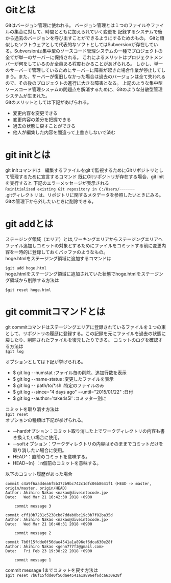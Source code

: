 # Gitとは

Gitはバージョン管理に使われる。
バージョン管理とは１つのファイルやファイルの集合に対して、時間とともに加えられていく変更を
記録するシステムで後から過去のバージョンを呼び出すことができるようにするためのもの。
Gitと類似したソフトウェアとして代表的なソフトとしてはSubversionが存在している。Subversionは集中型のソースコード管理システムの一種でプロジェクトの全てが単一のサーバーに保持される。
これによるメリットはプロジェクトメンバーが何をしているのか全員ある程度わかることがあげられる。
しかし、単一のサーバーで管理しているためにサーバーに障害が起きた場合作業が停止してしまう。また、サーバーが復旧しなかった場合は過去のバージョンは全て失われるので、その後のプロジェクトの進行に大きな障害となる。
上記のような集中型ソースコード管理システムの問題点を解消するために、Gitのような分散型管理システムが生まれた。  
Gitのメリットとしては下記があげられる。
- 変更内容を変更できる
- 変更内容の差分を把握できる
- 過去の状態に戻すことができる
- 他人が編集した内容を間違って上書きしないで済む  

# git initとは

git initコマンドは　編集するファイルをgitで監視するためにGitリポジトリとして管理するために宣言するコマンド
既にGitリポジトリが存在する場合、git initを実行すると
下記のエラーメッセージが表示される  
```Reinitialized existing Git repository in C:/Users/ｰｰｰｰｰｰｰｰ```  
.gitディレクトリは、リポジトリに関するメタデータを参照したいときにみる。
Gitの管理下から外したいときに削除できる。

# git addとは

ステージング領域（エリア）とは,ワーキングエリアからステージングエリアへファイル追加しコミットの対象とするためにファイルをコミットする前に変更内容を一時的に登録しておくバッファのようなもの。  
hoge.htmlをステージング領域に追加するコマンドは

```$git add hoge.html```  
hoge.htmlをステージング領域に追加されていた状態でhoge.htmlをステージング領域から削除する方法は

```$git reset hoge.html```


# git commitコマンドとは

git commitコマンドはステージングエリアに登録されているファイルを１つの束として、リポジトリの履歴に登録する。この記録を元にファイルを過去の状態に戻したり、削除されたファイルを復元したりできる。
コミットのログを確認する方法は    
```$git log```   

オプションとしては下記が挙げられる。  
- $ git log --numstat :ファイル毎の削除、追加行数を表示
- $ git log --name-status :変更したファイルを表示
- $ git log -- path/to/*.sh :特定のファイルのみ
- $ git log --since="4 days ago" --until="2015/01/22" :日付
- $ git log --author='take4s5i' :コミッター別に

コミットを取り消す方法は  
```$git reset```  
オプションの種類は下記が挙げられる。　　  
- --hardオプション：コミット取り消した上でワークディレクトリの内容も書き換えたい場合に使用。  　　
- --softオプション：ワークディレクトリの内容はそのままでコミットだけを取り消したい場合に使用。　
- HEAD^：直前のコミットを意味する。  
- HEAD~{n} ：n個前のコミットを意味する。  


以下のコミット履歴があった場合  
```
commit c4a9f6aad4ea6f5b372b9bc742c1dfc06b8641f1 (HEAD -> master, origin/master, origin/HEAD)
Author: Akihiro Nakao <nakao@diveintocode.jp>
Date:   Wed Mar 21 16:42:30 2018 +0900

    commit message 3

commit cff10b7231c5238cbd7ddab0bc19c3b7f02ba35d
Author: Akihiro Nakao <nakao@diveintocode.jp>
Date:   Wed Mar 21 16:40:31 2018 +0900

    commit message 2

commit 7b6f15fdde0f56dae4541a1a896ef6dca630e28f
Author: Akihiro Nakao <genn777f3@gmail.com>
Date:   Fri Feb 23 19:38:22 2018 +0900

    commit message 1  

```  
commit message 1までコミットを戻す方法は    
```$git reset 7b6f15fdde0f56dae4541a1a896ef6dca630e28f```
